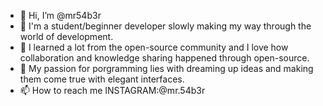 - 👋 Hi, I’m @mr54b3r
- 👀 I'm a student/beginner developer slowly making my way through the world of development.
- 🌱 I learned a lot from the open-source community and I love how collaboration and knowledge sharing happened through open-source.
- 💞️ My passion for porgramming lies with dreaming up ideas and making them come true with elegant interfaces.
- 📫 How to reach me INSTAGRAM:@mr.54b3r

<!---
mr54b3r/mr54b3r is a ✨ special ✨ repository because its `README.md` (this file) appears on your GitHub profile.
You can click the Preview link to take a look at your changes.
--->
